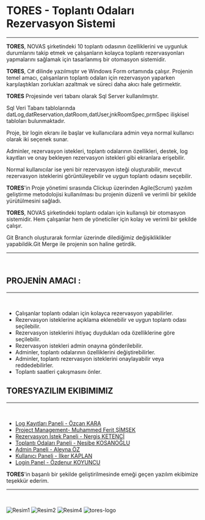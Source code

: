 <h1>TORES - Toplantı Odaları Rezervasyon Sistemi</h1>
<hr>
<p><b>TORES</b>, NOVAS şirketindeki 10 toplantı odasının özelliklerini ve uygunluk durumlarını takip etmek ve çalışanların kolayca toplantı rezervasyonları yapmalarını sağlamak için tasarlanmış bir otomasyon sistemidir.</p>

<p><b>TORES</b>, C# dilinde yazılmıştır ve Windows Form ortamında çalışır. Projenin temel amacı, çalışanların toplantı odaları için rezervasyon yaparken karşılaştıkları zorlukları azaltmak ve süreci daha akıcı hale getirmektir.</p>

<p><b>TORES</b> Projesinde veri tabanı olarak Sql Server kullanılmıştır.</p>

<p>Sql Veri Tabanı tablolarında datLog,datReservation,datRoom,datUser,jnkRoomSpec,prmSpec ilişkisel tabloları bulunmaktadır.
</p>
<p>Proje, bir login ekranı ile başlar ve kullanıcılara admin veya normal kullanıcı olarak iki seçenek sunar. 
</p>
<p>Adminler, rezervasyon istekleri, toplantı odalarının özellikleri, destek, log kayıtları ve onay bekleyen rezervasyon istekleri gibi ekranlara erişebilir.
</p>
<p>Normal kullanıcılar ise yeni bir rezervasyon isteği oluşturabilir, mevcut rezervasyon isteklerini görüntüleyebilir ve uygun toplantı odasını seçebilir.
</p>
<p><b>TORES</b>'in Proje yönetimi sırasında Clickup üzerinden Agile(Scrum) yazılım geliştirme metodolojisi kullanılması bu projenin düzenli ve verimli bir şekilde yürütülmesini sağladı.</p>
<p><b>TORES</b>, NOVAS şirketindeki toplantı odaları için kullanışlı bir otomasyon sistemidir. Hem çalışanlar hem de yöneticiler için kolay ve verimli bir şekilde çalışır. </p>
<p>Git Branch oluşturarak formlar üzerinde dilediğimiz değişikliklikler yapabildik.Git Merge ile projenin son haline getirdik.</p>
<hr><br>


<h2>PROJENİN AMACI : </h2>
<hr><br>

<ul>
  <li>Çalışanlar toplantı odaları için kolayca rezervasyon yapabilirler.</li>
  <li>Rezervasyon isteklerine açıklama eklenebilir ve uygun toplantı odası seçilebilir.</li>
  <li>Rezervasyon isteklerini ihtiyaç duydukları oda özelliklerine göre seçilebilir.</li>
  <li>Rezervasyon istekleri admin onayına gönderilebilir.</li>
  <li>Adminler, toplantı odalarının özelliklerini değiştirebilirler.</li>
  <li>Adminler, toplantı rezervasyon isteklerini onaylayabilir veya reddedebilirler.</li>
  <li>Toplantı saatleri çakışmasını önler.</li>
</ul>

<h2><b>TORES</b>YAZILIM EKIBIMIMIZ</h2>
<hr><br>
<ul>
   <li><a href="https://github.com/OzcanKaraa">Log Kayıtları Paneli - Özcan KARA</a></li>
  <li><a href="https://github.com/cptmfs">Project Management- Muhammed Ferit ŞİMŞEK</a></li>
   <li><a href="https://github.com/NrgsK">Rezervasyon İstek Paneli  - Nergis KETENCİ</a></li>
    <li><a href="https://github.com/Nesibe93">Toplantı Odaları Paneli  - Nesibe KOSANOĞLU</a></li>
  <li><a href="https://github.com/Aleyna7">Admin Paneli  - Aleyna ÖZ</a></li>
  <li><a href="https://github.com/IlkerKaplan">Kullanıcı Paneli  - İlker KAPLAN</a></li>
  <li><a href="https://github.com/ozdenur">Login Panel  - Özdenur KOYUNCU</a></li>
</ul>
<p><b>TORES</b>'in başarılı bir şekilde geliştirilmesinde emeği geçen yazılım ekibimize teşekkür ederim.</p>
<hr><br>

![Resim1](https://user-images.githubusercontent.com/83764485/228959829-9dbce6cd-024a-4518-bcef-6481e1cd6ea2.png)
![Resim2](https://user-images.githubusercontent.com/83764485/228959837-18413edb-5b96-4a09-8084-cda6132c0e7a.png)
![Resim4](https://user-images.githubusercontent.com/83764485/228959847-ef758d28-45a7-4974-b035-a30a4af8ffe4.png)
![tores-logo](https://user-images.githubusercontent.com/83764485/228959850-f3e0db22-1428-4b20-8a4f-1b75dbe221cd.png)



